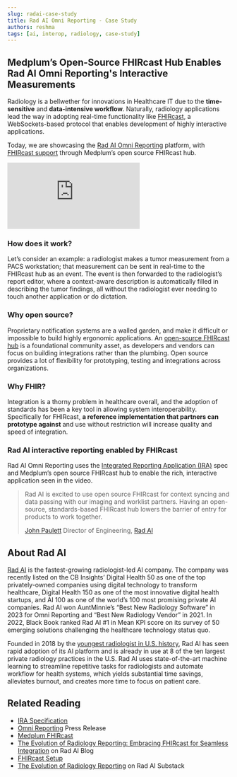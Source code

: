 ```yaml
---
slug: radai-case-study
title: Rad AI Omni Reporting - Case Study
authors: reshma
tags: [ai, interop, radiology, case-study]
---
```


## Medplum’s Open-Source FHIRcast Hub Enables Rad AI Omni Reporting's Interactive Measurements

Radiology is a bellwether for innovations in Healthcare IT due to the **time-sensitive** and **data-intensive workflow**. Naturally, radiology applications lead the way in adopting real-time functionality like [FHIRcast](https://fhircast.org/), a WebSockets-based protocol that enables development of highly interactive applications.

<!-- truncate -->

Today, we are showcasing the [Rad AI Omni Reporting](https://www.radai.com/omni-reporting) platform, with [FHIRcast support](/docs/fhircast) through Medplum’s open source FHIRcast hub.

<div className="responsive-iframe-wrapper">
  <iframe src="https://www.youtube.com/embed/N5ZocZhdPZ0" title="YouTube video player" frameborder="0" allow="accelerometer; autoplay; clipboard-write; encrypted-media; gyroscope; picture-in-picture" allowfullscreen></iframe>
</div>

### How does it work?

Let’s consider an example: a radiologist makes a tumor measurement from a PACS workstation; that measurement can be sent in real-time to the FHIRcast hub as an event. The event is then forwarded to the radiologist’s report editor, where a context-aware description is automatically filled in describing the tumor findings, all without the radiologist ever needing to touch another application or do dictation.

### Why open source?

Proprietary notification systems are a walled garden, and make it difficult or impossible to build highly ergonomic applications. An [open-source FHIRcast hub](https://github.com/medplum/medplum) is a foundational community asset, as developers and vendors can focus on building integrations rather than the plumbing. Open source provides a lot of flexibility for prototyping, testing and integrations across organizations.

### Why FHIR?

Integration is a thorny problem in healthcare overall, and the adoption of standards has been a key tool in allowing system interoperability. Specifically for FHIRcast, **a reference implementation that partners can prototype against** and use without restriction will increase quality and speed of integration.

### Rad AI interactive reporting enabled by FHIRcast

Rad AI Omni Reporting uses the [Integrated Reporting Application (IRA)](https://profiles.ihe.net/RAD/IRA/) spec and Medplum’s open source FHIRcast hub to enable the rich, interactive application seen in the video.

> Rad AI is excited to use open source FHIRcast for context syncing and data passing with our imaging and worklist partners. Having an open-source, standards-based FHIRcast hub lowers the barrier of entry for products to work together.
>
> [John Paulett](https://www.linkedin.com/in/jpaulett) Director of Engineering, [Rad AI](https://www.radai.com/)

## About Rad AI

[Rad AI](https://www.radai.com/) is the fastest-growing radiologist-led AI company. The company was recently listed on the CB Insights’ Digital Health 50 as one of the top privately-owned companies using digital technology to transform healthcare, Digital Health 150 as one of the most innovative digital health startups, and AI 100 as one of the world’s 100 most promising private AI companies. Rad AI won AuntMinnie’s “Best New Radiology Software” in 2023 for Omni Reporting and “Best New Radiology Vendor” in 2021. In 2022, Black Book ranked Rad AI #1 in Mean KPI score on its survey of 50 emerging solutions challenging the healthcare technology status quo.

Founded in 2018 by the [youngest radiologist in U.S. history](https://www.radai.com/about), Rad AI has seen rapid adoption of its AI platform and is already in use at 8 of the ten largest private radiology practices in the U.S. Rad AI uses state-of-the-art machine learning to streamline repetitive tasks for radiologists and automate workflow for health systems, which yields substantial time savings, alleviates burnout, and creates more time to focus on patient care.

## Related Reading

- [IRA Specification](https://profiles.ihe.net/RAD/IRA/)
- [Omni Reporting](https://www.radai.com/news/rad-ai-to-unveil-next-generation-intelligent-radiology-reporting-solution-at-launch-event) Press Release
- [Medplum FHIRcast](/docs/fhircast)
- [The Evolution of Radiology Reporting: Embracing FHIRcast for Seamless Integration](https://www.radai.com/blogs/the-evolution-of-radiology-reporting-embracing-fhircast-for-seamless-integration) on Rad AI Blog
- [FHIRcast Setup](https://app.radai.com/docs/fhircast/setup/)
- [The Evolution of Radiology Reporting](https://eng.radai.com/p/the-evolution-of-radiology-reporting) on Rad AI Substack
